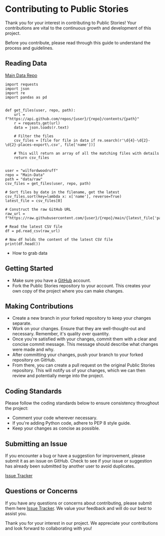 # Contributing to Public Stories

Thank you for your interest in contributing to Public Stories! Your contributions are vital to the continuous growth and development of this project.

Before you contribute, please read through this guide to understand the process and guidelines.

## Reading Data
[Main Data Repo](https://github.com/wilfordwoodruff/Main-Data)
```{python}
import requests
import json
import re
import pandas as pd


def get_files(user, repo, path):
    url = f"https://api.github.com/repos/{user}/{repo}/contents/{path}"
    r = requests.get(url)
    data = json.loads(r.text)

    # Filter the files
    csv_files = [file for file in data if re.search(r'\d{4}-\d{2}-\d{2}-places-export\.csv', file['name'])]

    # This will return an array of all the matching files with details
    return csv_files


user = "wilfordwoodruff"
repo = "Main-Data"
path = "data/raw"
csv_files = get_files(user, repo, path)

# Sort files by date in the filename, get the latest
csv_files.sort(key=lambda x: x['name'], reverse=True)
latest_file = csv_files[0]

# Construct the raw GitHub URL
raw_url = f"https://raw.githubusercontent.com/{user}/{repo}/main/{latest_file['path']}"

# Read the latest CSV file
df = pd.read_csv(raw_url)

# Now df holds the content of the latest CSV file
print(df.head())
```
- How to grab data

## Getting Started

- Make sure you have a [GitHub](https://github.com) account.
- Fork the Public Stories repository to your account. This creates your own copy of the project where you can make changes.

## Making Contributions

- Create a new branch in your forked repository to keep your changes separate.
- Work on your changes. Ensure that they are well-thought-out and necessary. Remember, it's quality over quantity.
- Once you're satisfied with your changes, commit them with a clear and concise commit message. This message should describe what changes were made and why.
- After committing your changes, push your branch to your forked repository on GitHub.
- From there, you can create a pull request on the original Public Stories repository. This will notify us of your changes, which we can then review and potentially merge into the project.

## Coding Standards

Please follow the coding standards below to ensure consistency throughout the project:

- Comment your code wherever necessary.
- If you're adding Python code, adhere to PEP 8 style guide.
- Keep your changes as concise as possible.

## Submitting an Issue

If you encounter a bug or have a suggestion for improvement, please submit it as an issue on GitHub. Check to see if your issue or suggestion has already been submitted by another user to avoid duplicates.

[Issue Tracker](https://github.com/wilfordwoodruff/Public_Stories//issues)

## Questions or Concerns

If you have any questions or concerns about contributing, please submit them here [Issue Tracker](https://github.com/wilfordwoodruff/Public_Stories//issues). We value your feedback and will do our best to assist you.

Thank you for your interest in our project. We appreciate your contributions and look forward to collaborating with you!
